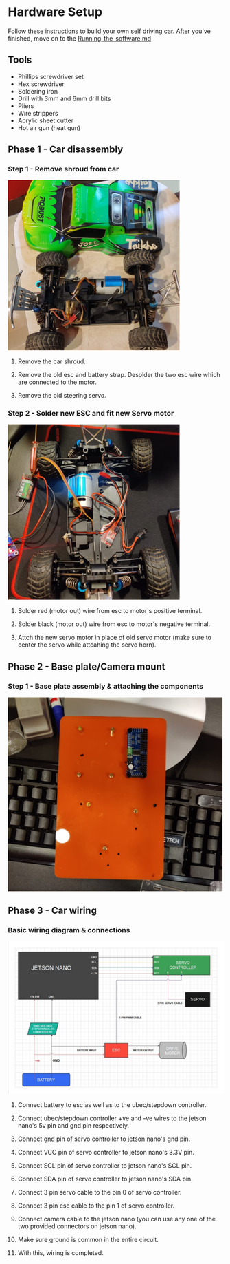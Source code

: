 # Hardware Setup

Follow these instructions to build your own self driving car.  After you've finished, move on to the [Running_the_software.md](./Running_the_software.md)

## Tools

* Phillips screwdriver set
* Hex screwdriver
* Soldering iron
* Drill with 3mm and 6mm drill bits
* Pliers
* Wire strippers
* Acrylic sheet cutter
* Hot air gun (heat gun)


## Phase 1 - Car disassembly 
### Step 1 - Remove shroud from car



<img src="../images/car body removed.jpeg" width="400" >



1. Remove the car shroud.

2. Remove the old esc and battery strap. Desolder the two esc wire which are connected to the motor.

3. Remove the old steering servo. 



### Step 2 - Solder new ESC and fit new Servo motor




<img src="../images/esc solder1.jpeg" width="400" >




1. Solder red (motor out) wire from esc to motor's positive terminal.
 
2. Solder black (motor out) wire from esc to motor's negative terminal.
 
3. Attch the new servo motor in place of old servo motor (make sure to center the servo while attcahing the servo horn).






## Phase 2 - Base plate/Camera mount
### Step 1 - Base plate assembly & attaching the components



<img src="../images/main base plate1.jpeg" width="500" >
























## Phase 3 - Car wiring
### Basic wiring diagram & connections


<img src="../images/circuit diagram.jpg" width="1000" >


1. Connect battery to esc as well as to the ubec/stepdown controller.
 
2. Connect ubec/stepdown controller +ve and -ve wires to the jetson nano's 5v pin and gnd pin respectively.
 
3. Connect gnd pin of servo controller to jetson nano's gnd pin.
 
4. Connect VCC pin of servo controller to jetson nano's 3.3V pin.
 
5. Connect SCL pin of servo controller to jetson nano's SCL pin.
 
6. Connect SDA pin of servo controller to jetson nano's SDA pin.
 
7. Connect 3 pin servo cable to the pin 0 of servo controller.
 
8. Connect 3 pin esc cable to the pin 1 of servo controller.
 
9. Connect camera cable to the jetson nano (you can use any one of the two provided connectors on jetson nano).
 
10. Make sure ground is common in the entire circuit.
 
11. With this, wiring is completed.

